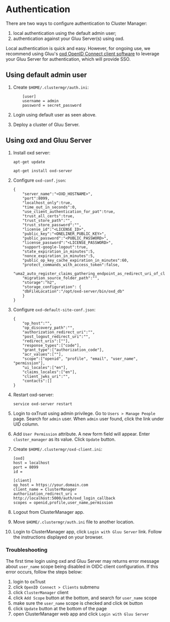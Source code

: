 # Authentication
There are two ways to configure authentication to Cluster Manager: 

1. local authentication using the default admin user;    
1. authentication against your Gluu Server(s) using oxd.    

Local authentication is quick and easy. However, for ongoing use, we recommend using Gluu's [oxd OpenID Connect client software](https://gluu.org/docs/oxd) to leverage your Gluu Server for authentication, which will provide SSO. 

## Using default admin user

1. Create `$HOME/.clustermgr/auth.ini`:         

    ```
        [user]
        username = admin
        password = secret_password
    ```     

1. Login using default user as seen above.

1. Deploy a cluster of Gluu Server.

## Using oxd and Gluu Server

1. Install oxd server:    

    ```    
    apt-get update
    
    apt-get install oxd-server
    ```    
    
1. Configure `oxd-conf.json`:                      
    ```    
    {    
        "server_name":"<OXD_HOSTNAME>",    
        "port":8099,    
        "localhost_only":true,    
        "time_out_in_seconds":0,    
        "use_client_authentication_for_pat":true,    
        "trust_all_certs":true,    
        "trust_store_path":"",    
        "trust_store_password":"",    
        "license_id":"<LICENSE_ID>",    
        "public_key":"<ONELINER_PUBLIC_KEY>",        
        "public_password":"<PUBLIC_PASSWORD>",        
        "license_password":"<LICENSE_PASSWORD>",        
        "support-google-logout":true,    
        "state_expiration_in_minutes":5,    
        "nonce_expiration_in_minutes":5,    
        "public_op_key_cache_expiration_in_minutes":60,    
        "protect_commands_with_access_token":false,    
        "uma2_auto_register_claims_gathering_endpoint_as_redirect_uri_of_client":true,    
        "migration_source_folder_path":"",    
        "storage":"h2",    
        "storage_configuration": {    
        "dbFileLocation":"/opt/oxd-server/bin/oxd_db"    
        }    
    }    
    ```    
    
1. Configure `oxd-default-site-conf.json`:        
    
    ```    
    {    
        "op_host":"",    
        "op_discovery_path":"",    
        "authorization_redirect_uri":"",    
        "post_logout_redirect_uri":"",    
        "redirect_uris":[""],    
        "response_types":["code"],    
        "grant_type":["authorization_code"],    
        "acr_values":[""],    
        "scope":["openid", "profile", "email", "user_name", "permission"],    
        "ui_locales":["en"],    
        "claims_locales":["en"],    
        "client_jwks_uri":"",    
        "contacts":[]    
    }    
    ```    

1. Restart oxd-server:    
    
    ```    
    service oxd-server restart    
    ```    

1. Login to oxTrust using admin privilege. Go to `Users > Manage People` page. Search for `admin` user. When `admin` user found, click the link under UID column.

1. Add `User Permission` attribute. A new form field will appear. Enter `cluster_manager` as its value. Click `Update` button.

1. Create `$HOME/.clustermgr/oxd-client.ini`:        
        
    ```    
    [oxd]    
    host = localhost    
    port = 8099    
    id =     
    
    [client]    
    op_host = https://your.domain.com    
    client_name = ClusterManager    
    authorization_redirect_uri = http://localhost:5000/auth/oxd_login_callback    
    scopes = openid,profile,user_name,permission    
    ```    
        
1. Logout from ClusterManager app.

1. Move `$HOME/.clustermgr/auth.ini` file to another location.

1. Login to ClusterManager app, click `Login with Gluu Server` link. Follow the instructions displayed on your browser.

### Troubleshooting

The first time login using oxd and Gluu Server may returns error message about `user_name` scope being disabled 
in OIDC client configuration. If this error occurs, follow the steps below:
    
1. login to oxTrust    
1. click `OpenID Connect > Clients` submenu        
1. click `ClusterManager` client    
1. click `Add Scope` button at the bottom, and search for `user_name` scope        
1. make sure the `user_name` scope is checked and click `OK` button    
1. click `Update` button at the bottom of the page    
1. open ClusterManager web app and click `Login with Gluu Server`    
    
